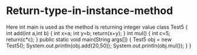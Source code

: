 # Return-type-in-instance-method
Here int main is used as the method is returning integer value
class Test5
{
 int add(int a,int b)
{
  int x=a;
  int y=b;
 return(x+y);
}
int mul()
{
 int c=5;
 return(c*c);
}
public static void main(String args[])
{
 Test5 obj = new Test5();
  System.out.println(obj.add(20,50));
  System.out.println(obj.mul());
}
}
 
